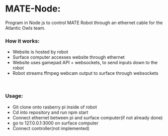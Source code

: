 # MATE-Node:<br>
Program in Node js to control MATE Robot through an ethernet cable for the Atlantic Owls team. <br>
### How it works:<br> 
 * Website is hosted by robot
 * Surface computer accesses website through ethernet
 * Website uses gamepad API + websockets, to send inputs down to the robot
 * Robot streams ffmpeg webcam output to surface through websockets
<br>
<h3>Usage:</h3>
<ul>
  <li>Git clone onto rasberry pi inside of robot</li>
  <li>Cd into repository and run npm start</li>
  <li>Connect ethernet between pi and surface computer(if not already done)</li>
    <li>go to 127.0.0.1:3000 on surface computer</li>
    <li>Connect controller(not implemented)</li>
</ul>
